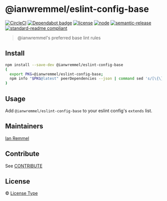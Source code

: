 # @ianwremmel/eslint-config-base

[![CircleCI](https://circleci.com/gh/ianwremmel/eslint-config-base.svg?style=svg)](https://circleci.com/gh/ianwremmel/eslint-config-base)
[![Dependabot badge](https://img.shields.io/badge/Dependabot-active-brightgreen.svg)](https://dependabot.com/)
[![license](https://img.shields.io/github/license/mashape/apistatus.svg)](https://github.com/ianwremmel/eslint-config-base/blob/HEAD/LICENSE)
[![node](https://img.shields.io/node/v/gh-badges.svg)](https://www.npmjs.com/package/@ianwremmel/eslint-config-base)
[![semantic-release](https://img.shields.io/badge/%20%20%F0%9F%93%A6%F0%9F%9A%80-semantic--release-e10079.svg)](https://github.com/semantic-release/semantic-release)
[![standard-readme compliant](https://img.shields.io/badge/readme%20style-standard-brightgreen.svg?style)](https://github.com/RichardLitt/standard-readme)

> @ianwremmel's preferred base lint rules

## Install

```bash
npm install --save-dev @ianwremmel/eslint-config-base
(
  export PKG=@ianwremmel/eslint-config-base;
  npm info "$PKG@latest" peerDependencies --json | command sed 's/[\{\},]//g ; s/: /@/g' | xargs npm install --save-dev "$PKG@latest"
)
```

## Usage

Add `@ianwremmel/eslint-config-base` to your eslint config's `extends` list.

## Maintainers

[Ian Remmel](https://github.com/ianwremmel)

## Contribute

See [CONTRIBUTE](CONTRIBUTE.md)

## License

&copy; [License Type](LICENSE)
